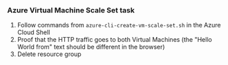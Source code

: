 ### Azure Virtual Machine Scale Set task

1. Follow commands from `azure-cli-create-vm-scale-set.sh` in the Azure Cloud Shell
2. Proof that the HTTP traffic goes to both Virtual Machines (the "Hello World from" text should be different in the browser)
3. Delete resource group
